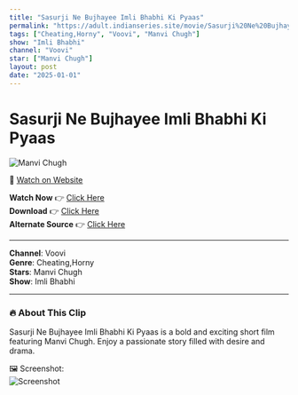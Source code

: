 ```yaml
---
title: "Sasurji Ne Bujhayee Imli Bhabhi Ki Pyaas"
permalink: "https://adult.indianseries.site/movie/Sasurji%20Ne%20Bujhayee%20Imli%20Bhabhi%20Ki%20Pyaas"
tags: ["Cheating,Horny", "Voovi", "Manvi Chugh"]
show: "Imli Bhabhi"
channel: "Voovi"
star: ["Manvi Chugh"]
layout: post
date: "2025-01-01"
---
```


# Sasurji Ne Bujhayee Imli Bhabhi Ki Pyaas

![Manvi Chugh](https://shorts.desisins.com/wp-content/uploads/2024/11/Imli-Bhabhi-DesiSins.com_.jpg)

🔗 [Watch on Website](https://adult.indianseries.site/movie/Sasurji%20Ne%20Bujhayee%20Imli%20Bhabhi%20Ki%20Pyaas)

**Watch Now** 👉 [Click Here](https://adult.indianseries.site/movie/Sasurji%20Ne%20Bujhayee%20Imli%20Bhabhi%20Ki%20Pyaas)  
**Download** 👉 [Click Here](https://adult.indianseries.site/movie/Sasurji%20Ne%20Bujhayee%20Imli%20Bhabhi%20Ki%20Pyaas)  
**Alternate Source** 👉 [Click Here](https://adult.indianseries.site/movie/Sasurji%20Ne%20Bujhayee%20Imli%20Bhabhi%20Ki%20Pyaas)

---

**Channel**: Voovi  
**Genre**: Cheating,Horny  
**Stars**: Manvi Chugh  
**Show**: Imli Bhabhi

---

### 🔥 About This Clip

Sasurji Ne Bujhayee Imli Bhabhi Ki Pyaas is a bold and exciting short film featuring Manvi Chugh. Enjoy a passionate story filled with desire and drama.
 
🖼️ Screenshot:  
![Screenshot](https://shorts.desisins.com/wp-content/uploads/2024/11/Imli-Bhabhi-DesiSins.com_.jpg)
